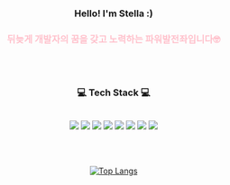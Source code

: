 
<div align="center">
<h3>Hello! I'm Stella :)</h3>
<h3 style="color:pink">뒤늦게 개발자의 꿈을 갖고 노력하는 파워발전좌입니다🤓</h3>

<br/><br/>
### 💻 Tech Stack 💻</h3>
<br/>
<img src="https://img.shields.io/badge/Java-007396?style=flat-square&logo=Java&logoColor=white"/> <img src="https://img.shields.io/badge/Spring-6DB33F?style=flat-square&logo=Spring&logoColor=white"/> <img src="https://img.shields.io/badge/Spring Boot-6DB33F?style=flat-square&logo=Spring Boot&logoColor=white"/> <img src="https://img.shields.io/badge/Spring Security-6DB33F?style=flat-square&logo=Spring Security&logoColor=white"/> <img src="https://img.shields.io/badge/MySQL-4479A1?style=flat-square&logo=MySQL&logoColor=white"/> <img src="https://img.shields.io/badge/Spring Data JPA-28B4B4?style=flat-square&logo=Hibernate&logoColor=white"/> <img src="https://img.shields.io/badge/Thymeleaf-005F0F?style=flat-square&logo=Thymeleaf&logoColor=white"/> <img src="https://img.shields.io/badge/jQuery-0769AD?style=flat-square&logo=jQuery&logoColor=white"/> 

<br/><br/>

[![Top Langs](https://github-readme-stats.vercel.app/api/top-langs/?username=rrrstellarrr&layout=compact)](https://github.com/rrrstellarrr/github-readme-stats)
</div>

<br/>

<!--
**rrrstellarrr/rrrstellarrr** is a ✨ _special_ ✨ repository because its `README.md` (this file) appears on your GitHub profile.

Here are some ideas to get you started:

- 🔭 I’m currently working on ...
- 🌱 I’m currently learning ...
- 👯 I’m looking to collaborate on ...
- 🤔 I’m looking for help with ...
- 💬 Ask me about ...
- 📫 How to reach me: ...
- 😄 Pronouns: ...
- ⚡ Fun fact: ...
-->
